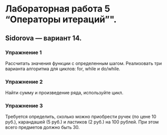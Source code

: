 # Лабораторная работа 5 “Операторы итераций”".
## Sidorova —  вариант 14.
### Упражнение 1
Рассчитать значения функции с определенным шагом. Реализовать три варианта алгоритма для циклов: for, while и do/while. 

### Упражнение 2
Найти сумму и произведение ряда, используйте цикл.

### Упражнение 3
Требуется определить, сколько можно приобрести ручек (по цене 10 руб.), карандашей (5 руб.) и ластиков (2 руб.) на 100 рублей. При этом всего предметов должно быть 30.
 


